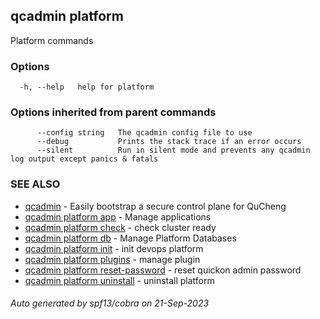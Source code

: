 ## qcadmin platform

Platform commands

### Options

```
  -h, --help   help for platform
```

### Options inherited from parent commands

```
      --config string   The qcadmin config file to use
      --debug           Prints the stack trace if an error occurs
      --silent          Run in silent mode and prevents any qcadmin log output except panics & fatals
```

### SEE ALSO

* [qcadmin](qcadmin.md)	 - Easily bootstrap a secure control plane for QuCheng
* [qcadmin platform app](qcadmin_platform_app.md)	 - Manage applications
* [qcadmin platform check](qcadmin_platform_check.md)	 - check cluster ready
* [qcadmin platform db](qcadmin_platform_db.md)	 - Manage Platform Databases
* [qcadmin platform init](qcadmin_platform_init.md)	 - init devops platform
* [qcadmin platform plugins](qcadmin_platform_plugins.md)	 - manage plugin
* [qcadmin platform reset-password](qcadmin_platform_reset-password.md)	 - reset quickon admin password
* [qcadmin platform uninstall](qcadmin_platform_uninstall.md)	 - uninstall platform

###### Auto generated by spf13/cobra on 21-Sep-2023
